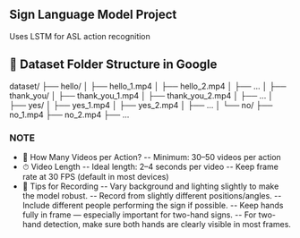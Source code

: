 ## Sign Language Model Project

Uses LSTM for ASL action recognition

## 📁 Dataset Folder Structure in Google

dataset/
   ├── hello/
   │     ├── hello_1.mp4
   │     ├── hello_2.mp4
   │     ├── ...
   │
   ├── thank_you/
   │     ├── thank_you_1.mp4
   │     ├── thank_you_2.mp4
   │     ├── ...
   │
   ├── yes/
   │     ├── yes_1.mp4
   │     ├── yes_2.mp4
   │     ├── ...
   │
   └── no/
         ├── no_1.mp4
         ├── no_2.mp4
         ├── ...

### NOTE
- 🎥 How Many Videos per Action?
-- Minimum: 30–50 videos per action
- ⏱ Video Length
-- Ideal length: 2–4 seconds per video
-- Keep frame rate at 30 FPS (default in most devices)
- 📌 Tips for Recording
-- Vary background and lighting slightly to make the model robust.
-- Record from slightly different positions/angles.
-- Include different people performing the sign if possible.
-- Keep hands fully in frame — especially important for two-hand signs.
-- For two-hand detection, make sure both hands are clearly visible in most frames.